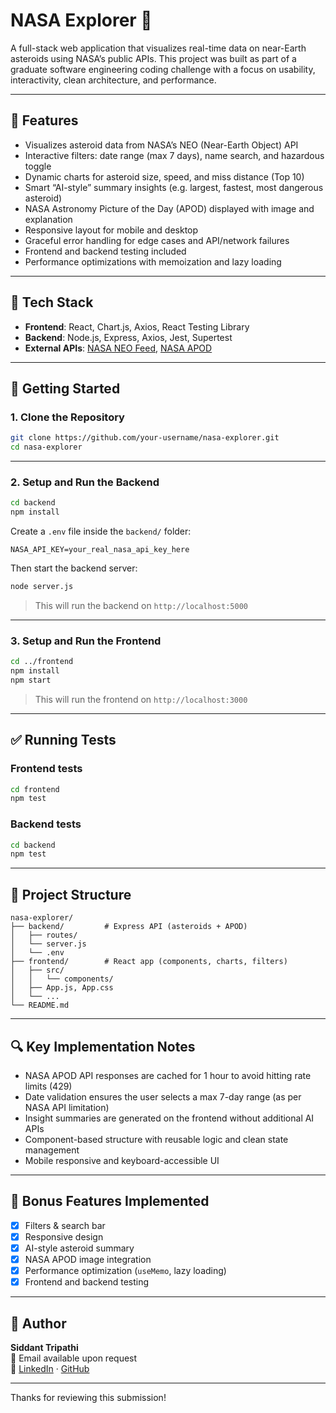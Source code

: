
# NASA Explorer 🚀

A full-stack web application that visualizes real-time data on near-Earth asteroids using NASA’s public APIs. This project was built as part of a graduate software engineering coding challenge with a focus on usability, interactivity, clean architecture, and performance.

---

## 🌟 Features

- Visualizes asteroid data from NASA’s NEO (Near-Earth Object) API
- Interactive filters: date range (max 7 days), name search, and hazardous toggle
- Dynamic charts for asteroid size, speed, and miss distance (Top 10)
- Smart “AI-style” summary insights (e.g. largest, fastest, most dangerous asteroid)
- NASA Astronomy Picture of the Day (APOD) displayed with image and explanation
- Responsive layout for mobile and desktop
- Graceful error handling for edge cases and API/network failures
- Frontend and backend testing included
- Performance optimizations with memoization and lazy loading

---

## 🧰 Tech Stack

- **Frontend**: React, Chart.js, Axios, React Testing Library
- **Backend**: Node.js, Express, Axios, Jest, Supertest
- **External APIs**: [NASA NEO Feed](https://api.nasa.gov), [NASA APOD](https://api.nasa.gov)

---

## 🚀 Getting Started

### 1. Clone the Repository

```bash
git clone https://github.com/your-username/nasa-explorer.git
cd nasa-explorer
```

---

### 2. Setup and Run the Backend

```bash
cd backend
npm install
```

Create a `.env` file inside the `backend/` folder:

```
NASA_API_KEY=your_real_nasa_api_key_here
```

Then start the backend server:

```bash
node server.js
```

> This will run the backend on `http://localhost:5000`

---

### 3. Setup and Run the Frontend

```bash
cd ../frontend
npm install
npm start
```

> This will run the frontend on `http://localhost:3000`

---

## ✅ Running Tests

### Frontend tests

```bash
cd frontend
npm test
```

### Backend tests

```bash
cd backend
npm test
```

---

## 📁 Project Structure

```
nasa-explorer/
├── backend/         # Express API (asteroids + APOD)
│   ├── routes/
│   └── server.js
│   └── .env
├── frontend/        # React app (components, charts, filters)
│   ├── src/
│   │   └── components/
│   ├── App.js, App.css
│   └── ...
└── README.md
```

---

## 🔍 Key Implementation Notes

- NASA APOD API responses are cached for 1 hour to avoid hitting rate limits (429)
- Date validation ensures the user selects a max 7-day range (as per NASA API limitation)
- Insight summaries are generated on the frontend without additional AI APIs
- Component-based structure with reusable logic and clean state management
- Mobile responsive and keyboard-accessible UI

---

## 🧠 Bonus Features Implemented

- [x] Filters & search bar
- [x] Responsive design
- [x] AI-style asteroid summary
- [x] NASA APOD image integration
- [x] Performance optimization (`useMemo`, lazy loading)
- [x] Frontend and backend testing

---

## 👤 Author

**Siddant Tripathi**  
📧 Email available upon request  
🔗 [LinkedIn](https://www.linkedin.com/in/siddant-tripathi-a895421a9/) · [GitHub](https://github.com/trisid12)

---

Thanks for reviewing this submission!
